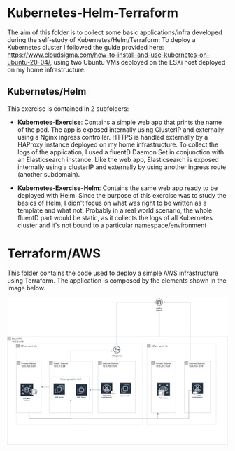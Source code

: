 # Kubernetes-Helm-Terraform

The aim of this folder is to collect some basic applications/infra developed during the self-study of Kubernetes/Helm/Terraform:
To deploy a Kubernetes cluster I followed the guide provided here: https://www.cloudsigma.com/how-to-install-and-use-kubernetes-on-ubuntu-20-04/, using two Ubuntu VMs deployed on the ESXi host deployed on my home infrastructure.


## Kubernetes/Helm

This exercise is contained in 2 subfolders:
- **Kubernetes-Exercise**: Contains a simple web app that prints the name of the pod. The app is exposed internally using ClusterIP and externally using a Nginx ingress controller. HTTPS is handled externally by a HAProxy instance deployed on my home infrastructure. To collect the logs of the application, I used a fluentD Daemon Set in conjunction with an Elasticsearch instance. Like the web app, Elasticsearch is exposed internally using a clusterIP and externally by using another ingress route (another subdomain).

- **Kubernetes-Exercise-Helm**: Contains the same web app ready to be deployed with Helm. Since the purpose of this exercise was to study the basics of Helm, I didn't focus on what was right to be written as a template and what not. Probably in a real world scenario, the whole fluentD part would be static, as it collects the logs of all Kubernetes cluster and it's not bound to a particular namespace/environment


# Terraform/AWS

This folder contains the code used to deploy a simple AWS infrastructure using Terraform. The application is composed by the elements shown in the image below.

![Alt text](Terraform/terraform-diagram.png?raw=true "Terraform diagram")
